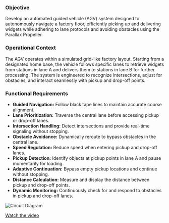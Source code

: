 

### Objective

Develop an automated guided vehicle (AGV) system designed to autonomously navigate a factory floor, efficiently picking up and delivering widgets while adhering to lane protocols and avoiding obstacles using the Parallax Propeller.

### Operational Context

The AGV operates within a simulated grid-like factory layout. Starting from a designated home base, the vehicle follows specific lanes to retrieve widgets from stations in lane A and delivers them to stations in lane B for further processing. The system is engineered to recognize intersections, adjust for obstacles, and interact seamlessly with pickup and drop-off points.

### Functional Requirements

- **Guided Navigation:** Follow black tape lines to maintain accurate course alignment.
- **Lane Prioritization:** Traverse the central lane before accessing pickup or drop-off lanes.
- **Intersection Handling:** Detect intersections and provide real-time signaling without stopping.
- **Obstacle Avoidance:** Dynamically reroute to bypass obstacles in the central lane.
- **Speed Regulation:** Reduce speed when entering pickup and drop-off lanes.
- **Pickup Detection:** Identify objects at pickup points in lane A and pause momentarily for loading.
- **Adaptive Continuation:** Bypass empty pickup locations and continue without stopping.
- **Distance Calculation:** Measure and display the distance between pickup and drop-off points.
- **Dynamic Monitoring:** Continuously check for and respond to obstacles in pickup and drop-off lanes.


![Circuit Diagram](https://github.com/user-attachments/assets/b66472f0-fd09-4196-85fd-4360ff9a6fdf)


[Watch the video](https://github.com/Gops2/Autonomous_Cargo_Bot/blob/main/Assets/propeller_vid.mp4)

